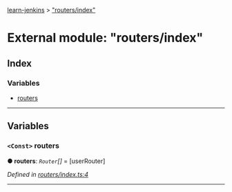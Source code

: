 [learn-jenkins](../README.md) > ["routers/index"](../modules/_routers_index_.md)

# External module: "routers/index"

## Index

### Variables

* [routers](_routers_index_.md#routers)

---

## Variables

<a id="routers"></a>

### `<Const>` routers

**● routers**: *`Router`[]* =  [userRouter]

*Defined in [routers/index.ts:4](https://github.com/jmeyers91/ts-app/blob/2005cf1/src/routers/index.ts#L4)*

___

